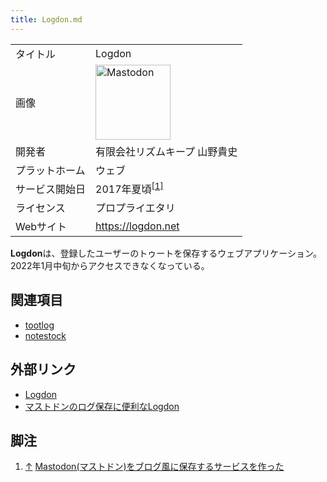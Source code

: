 ```yaml
---
title: Logdon.md
---
```

<div>

|                |                                                                                                                                                                                                                                                                                                        |
|----------------|--------------------------------------------------------------------------------------------------------------------------------------------------------------------------------------------------------------------------------------------------------------------------------------------------------|
| タイトル       | Logdon                                                                                                                                                                                                                                                                                                 |
| 画像           | [<img src="/images/thumb/0/00/Mastodon_logo.png/120px-Mastodon_logo.png" srcset="/images/thumb/0/00/Mastodon_logo.png/180px-Mastodon_logo.png 1.5x, /images/0/00/Mastodon_logo.png 2x" width="120" height="120" alt="Mastodon" />](/%E3%83%95%E3%82%A1%E3%82%A4%E3%83%AB:Mastodon_logo.png "Mastodon") |
| 開発者         | 有限会社リズムキープ 山野貴史                                                                                                                                                                                                                                                                          |
| プラットホーム | ウェブ                                                                                                                                                                                                                                                                                                 |
| サービス開始日 | 2017年夏頃<sup>[\[1\]](#cite_note-1)</sup>                                                                                                                                                                                                                                                             |
| ライセンス     | プロプライエタリ                                                                                                                                                                                                                                                                                       |
| Webサイト      | <a href="https://logdon.net" rel="nofollow">https://logdon.net</a>                                                                                                                                                                                                                                     |

  
**Logdon**は、登録したユーザーのトゥートを保存するウェブアプリケーション。 2022年1月中旬からアクセスできなくなっている。

## 関連項目

-   [tootlog](/Tootlog "Tootlog")
-   [notestock](/Notestock "Notestock")

## 外部リンク

-   <a href="https://logdon.net" rel="nofollow">Logdon</a>
-   <a href="http://www.itmedia.co.jp/news/articles/1801/30/news137.html" rel="nofollow">マストドンのログ保存に便利なLogdon</a>

## 脚注

<div>

1.  [↑](#cite_ref-1) <a href="http://easyramble.com/mastodon-blog-logdon.html" rel="nofollow">Mastodon(マストドン)をブログ風に保存するサービスを作った</a>

</div>

</div>
